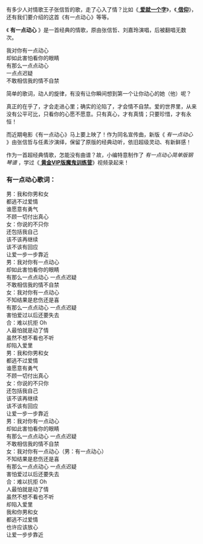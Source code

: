 

有多少人对情歌王子张信哲的歌，走了心入了情？比如《[ **爱就一个字**](Music-13420-爱就一个字-宝莲灯片尾曲.html
"爱就一个字")》，《[ **信仰**](Music-6022-信仰-张信哲-华丽版.html "信仰")》，还有我们要介绍的这首《有一点动心》等等。

《 **有一点动心** 》是一首经典的情歌，原由张信哲、刘嘉玲演唱，后被翻唱无数次。

我对你有一点动心  
却如此害怕看你的眼睛  
有那么一点点动心  
一点点迟疑  
不敢相信我的情不自禁

简单的歌词，动人的旋律，有没有让你瞬间想到第一个让你动心的她（他）呢？

真正的在乎了，才会走进心里；确实的沦陷了，才会情不自禁。爱的世界里，从来没有公平可比，只看你的心愿不愿意。只有真心，才有真情；只要珍惜，才有永恒！

而近期电影《有一点动心》马上要上映了！作为同名宣传曲，新版《 _有一点动心_ 》由张信哲与任素汐演绎，保留了原版的经典动听，依旧超级灵动、有新鲜感！

作为一首超经典情歌，怎能没有曲谱？故，小编特意制作了 _有一点动心简单版钢琴谱_ ，学过《[
**黄金VIP版魔鬼训练营**](/sale-47-EOP魔鬼训练营黄金VIP版.html)》视频录起来！

### 有一点动心歌词：

男：我和你男和女  
都逃不过爱情  
谁愿意有勇气  
不顾一切付出真心  
女：你说的不只你  
还包括我自己  
该不该再继续  
该不该有回应  
让爱一步一步靠近  
男：我对你有一点动心  
却如此害怕看你的眼睛  
有那么一点点动心 一点点迟疑  
不敢相信我的情不自禁  
女：我对你有一点动心  
不知结果是悲伤还是喜  
有那么一点点动心 一点点迟疑  
害怕爱过以后还要失去  
合：难以抗拒 Oh  
人最怕就是动了情  
虽然不想不看也不听  
却陷入爱里  
男：我和你男和女  
都逃不过爱情  
谁愿意有勇气  
不顾一切付出真心  
女：你说的不只你  
还包括我自己  
该不该再继续  
该不该有回应  
让爱一步一步靠近  
男：我对你有一点动心  
却如此害怕看你的眼睛  
有那么一点点动心 一点点迟疑  
不敢相信我的情不自禁  
女：我对你有一点动心（男：有一点动心）  
不知结果是悲伤还是喜  
有那么一点点动心 一点点迟疑  
害怕爱过以后还要失去  
合：难以抗拒 Oh  
人最怕就是动了情  
虽然不想不看也不听  
却陷入爱里  
我和你男和女  
都逃不过爱情  
也许应该放心  
让爱一步步靠近

